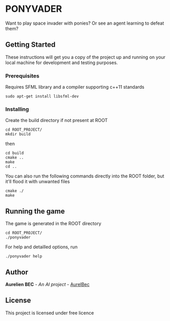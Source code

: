 # PONYVADER

Want to play space invader with ponies? Or see an agent learning to defeat them?

## Getting Started

These instructions will get you a copy of the project up and running on your local machine for development and testing purposes.

### Prerequisites

Requires SFML library and a compiler supporting c++11 standards

```
sudo apt-get install libsfml-dev
```

### Installing

Create the build directory if not present at ROOT

```
cd ROOT_PROJECT/
mkdir build
```

then

```
cd build
cmake ..
make
cd ..
```

You can also run the following commands directly into the ROOT folder, but it'll flood it with unwanted files
```
cmake ./
make
```


## Running the game

The game is generated in the ROOT directory

```
cd ROOT_PROJECT/
./ponyvader
```

For help and detailled options, run
```
./ponyvader help
```

## Author

**Aurelien BEC** - *An AI project* - [AurelBec](https://github.com/AurelBec)

## License

This project is licensed under free licence
